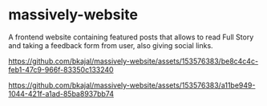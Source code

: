# massively-website
 A frontend website containing featured posts that allows to read Full Story and taking a feedback form from user, also giving social links.

https://github.com/bkajal/massively-website/assets/153576383/be8c4c4c-feb1-47c9-966f-83350c133240

https://github.com/bkajal/massively-website/assets/153576383/a11be949-1044-421f-a1ad-85ba8937bb74

